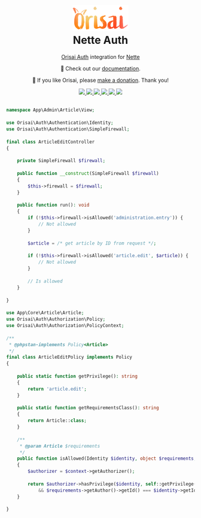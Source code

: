 <h1 align="center">
	<img src="https://github.com/orisai/.github/blob/main/images/repo_title.png?raw=true" alt="Orisai"/>
	<br/>
	Nette Auth
</h1>

<p align="center">
	<a href="https://github.com/orisai/auth">Orisai Auth</a> integration for <a href="https://nette.org">Nette</a>
</p>

<p align="center">
	📄 Check out our <a href="docs/README.md">documentation</a>.
</p>

<p align="center">
	💸 If you like Orisai, please <a href="https://orisai.dev/sponsor">make a donation</a>. Thank you!
</p>

<p align="center">
	<a href="https://github.com/orisai/nette-auth/actions?query=workflow%3ACI">
		<img src="https://github.com/orisai/nette-auth/workflows/CI/badge.svg">
	</a>
	<a href="https://coveralls.io/r/orisai/nette-auth">
		<img src="https://badgen.net/coveralls/c/github/orisai/nette-auth/v1.x?cache=300">
	</a>
	<a href="https://dashboard.stryker-mutator.io/reports/github.com/orisai/nette-auth/v1.x">
		<img src="https://badge.stryker-mutator.io/github.com/orisai/nette-auth/v1.x">
	</a>
	<a href="https://packagist.org/packages/orisai/nette-auth">
		<img src="https://badgen.net/packagist/dt/orisai/nette-auth?cache=3600">
	</a>
	<a href="https://packagist.org/packages/orisai/nette-auth">
		<img src="https://badgen.net/packagist/v/orisai/nette-auth?cache=3600">
	</a>
	<a href="https://choosealicense.com/licenses/mpl-2.0/">
		<img src="https://badgen.net/badge/license/MPL-2.0/blue?cache=3600">
	</a>
<p>

##

```php
namespace App\Admin\Article\View;

use Orisai\Auth\Authentication\Identity;
use Orisai\Auth\Authentication\SimpleFirewall;

final class ArticleEditController
{

	private SimpleFirewall $firewall;

	public function __construct(SimpleFirewall $firewall)
	{
		$this->firewall = $firewall;
	}

	public function run(): void
	{
		if (!$this->firewall->isAllowed('administration.entry')) {
			// Not allowed
		}

		$article = /* get article by ID from request */;

		if (!$this->firewall->isAllowed('article.edit', $article)) {
			// Not allowed
		}

		// Is allowed
	}

}

use App\Core\Article\Article;
use Orisai\Auth\Authorization\Policy;
use Orisai\Auth\Authorization\PolicyContext;

/**
 * @phpstan-implements Policy<Article>
 */
final class ArticleEditPolicy implements Policy
{

	public static function getPrivilege(): string
	{
		return 'article.edit';
	}

	public static function getRequirementsClass(): string
	{
		return Article::class;
	}

	/**
	 * @param Article $requirements
	 */
	public function isAllowed(Identity $identity, object $requirements, PolicyContext $context): bool
	{
		$authorizer = $context->getAuthorizer();

		return $authorizer->hasPrivilege($identity, self::getPrivilege())
			&& $requirements->getAuthor()->getId() === $identity->getId();
	}

}
```
